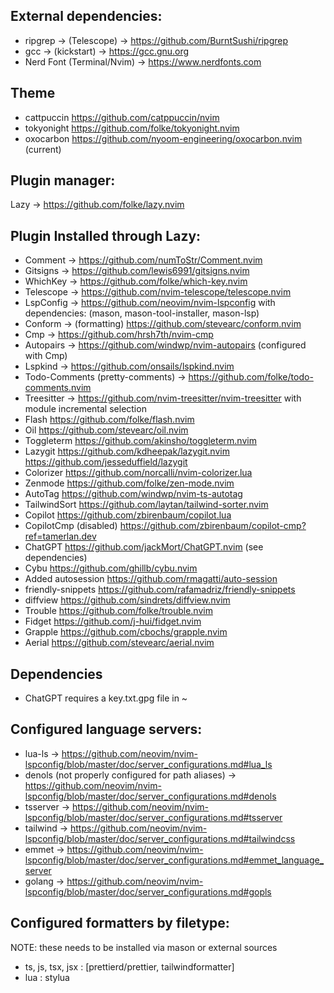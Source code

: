 ## External dependencies:
- ripgrep -> (Telescope) -> https://github.com/BurntSushi/ripgrep
- gcc -> (kickstart) -> https://gcc.gnu.org
- Nerd Font (Terminal/Nvim) -> https://www.nerdfonts.com

## Theme
- cattpuccin https://github.com/catppuccin/nvim
- tokyonight https://github.com/folke/tokyonight.nvim
- oxocarbon https://github.com/nyoom-engineering/oxocarbon.nvim (current)

## Plugin manager:
Lazy -> https://github.com/folke/lazy.nvim

## Plugin Installed through Lazy:
- Comment -> https://github.com/numToStr/Comment.nvim
- Gitsigns -> https://github.com/lewis6991/gitsigns.nvim
- WhichKey -> https://github.com/folke/which-key.nvim
- Telescope -> https://github.com/nvim-telescope/telescope.nvim
- LspConfig -> https://github.com/neovim/nvim-lspconfig
    with dependencies: (mason, mason-tool-installer, mason-lsp)
- Conform -> (formatting) https://github.com/stevearc/conform.nvim
- Cmp -> https://github.com/hrsh7th/nvim-cmp
- Autopairs -> https://github.com/windwp/nvim-autopairs (configured with Cmp)
- Lspkind -> https://github.com/onsails/lspkind.nvim
- Todo-Comments (pretty-comments) -> https://github.com/folke/todo-comments.nvim
- Treesitter -> https://github.com/nvim-treesitter/nvim-treesitter
    with module incremental selection
- Flash https://github.com/folke/flash.nvim
- Oil https://github.com/stevearc/oil.nvim
- Toggleterm https://github.com/akinsho/toggleterm.nvim
- Lazygit https://github.com/kdheepak/lazygit.nvim https://github.com/jesseduffield/lazygit
- Colorizer https://github.com/norcalli/nvim-colorizer.lua
- Zenmode https://github.com/folke/zen-mode.nvim
- AutoTag https://github.com/windwp/nvim-ts-autotag
- TailwindSort https://github.com/laytan/tailwind-sorter.nvim
- Copilot https://github.com/zbirenbaum/copilot.lua
- CopilotCmp (disabled) https://github.com/zbirenbaum/copilot-cmp?ref=tamerlan.dev
- ChatGPT https://github.com/jackMort/ChatGPT.nvim (see dependencies)
- Cybu https://github.com/ghillb/cybu.nvim
- Added autosession https://github.com/rmagatti/auto-session
- friendly-snippets https://github.com/rafamadriz/friendly-snippets
- diffview https://github.com/sindrets/diffview.nvim
- Trouble https://github.com/folke/trouble.nvim
- Fidget https://github.com/j-hui/fidget.nvim
- Grapple https://github.com/cbochs/grapple.nvim
- Aerial https://github.com/stevearc/aerial.nvim

## Dependencies
- ChatGPT requires a key.txt.gpg file in ~

## Configured language servers:
- lua-ls -> https://github.com/neovim/nvim-lspconfig/blob/master/doc/server_configurations.md#lua_ls
- denols (not properly configured for path aliases) -> https://github.com/neovim/nvim-lspconfig/blob/master/doc/server_configurations.md#denols
- tsserver -> https://github.com/neovim/nvim-lspconfig/blob/master/doc/server_configurations.md#tsserver
- tailwind -> https://github.com/neovim/nvim-lspconfig/blob/master/doc/server_configurations.md#tailwindcss
- emmet -> https://github.com/neovim/nvim-lspconfig/blob/master/doc/server_configurations.md#emmet_language_server 
- golang -> https://github.com/neovim/nvim-lspconfig/blob/master/doc/server_configurations.md#gopls


## Configured formatters by filetype:
NOTE: these needs to be installed via mason or external sources
- ts, js, tsx, jsx : [prettierd/prettier, tailwindformatter]
- lua : stylua


